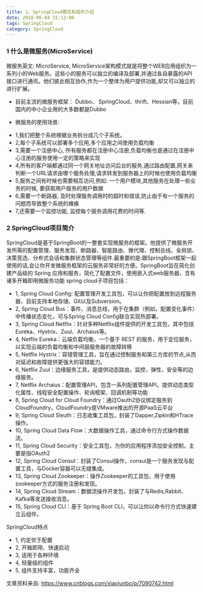 ```yaml
---
title: 1、SpringCloud概念和组件介绍
date: 2018-06-04 15:12:08 
tags: SpringCloud
category: SpringCloud
---
```

### 1 什么是微服务(MicroService)
微服务英文: MicroService, MicroService架构模式就是将整个WEB应用组织为一系列小的Web服务。这些小的服务可以独立的编译及部署,并通过各自暴露的API接口进行通讯。他们彼此相互协作,作为一个整体为用户提供功能,却又可以独立的进行扩展。
+ 目前主流的微服务框架：
	Dubbo、 SpringCloud、thrift、Hessian等，目前国内的中小企业用的大多数都是Dubbo
	
+ 微服务的使用场景: 
- 1,我们把整个系统根据业务拆分成几个子系统。
- 2,每个子系统可以部署多个应用,多个应用之间使用负载均衡
- 3,需要一个注册中心, 所有服务都在注册中心注册,负载均衡也是通过在注册中心注册的服务使用一定的策略来实现
- 4,所有的客户端都通过同一个网关地址访问后台的服务,通过路由配置,网关来判断一个URL请求由哪个服务处理,请求转发到服务器上的时候也使用负载均衡
- 5,服务之间有时候也需要相互访问,例如: 一个用户模块,其他服务在处理一些业务的时候, 要获取用户服务的用户数据
- 6,需要一个断路器, 及时处理服务调用时的超时和错误,防止由于有一个服务的问题而导致整个系统的瘫痪
- 7,还需要一个监控功能, 监控每个服务调用花费的时间等.

### 2 SpringCloud项目简介
SpringCloud是基于SpringBoot的一整套实现微服务的框架。他提供了微服务开发所需的配置管理、服务发现、断路器、智能路由、微代理、控制总线、全局锁、决策竞选、分布式会话和集群状态管理等组件.最重要的是:跟SpringBoot框架一起使用的话,会让你开发微服务框架的云服务非常好的方便。SpringBoot旨在简化创建产品级的 Spring 应用和服务，简化了配置文件，使用嵌入式web服务器，含有诸多开箱即用微服务功能
spring cloud子项目包括：
+ 1, Spring Cloud Config: 配置管理开发工具包，可以让你把配置放到远程服务器，目前支持本地存储、Git以及Subversion。
+ 2, Spring Cloud Bus：事件、消息总线，用于在集群（例如，配置变化事件）中传播状态变化，可与Spring Cloud Config联合实现热部署。
+ 3, Spring Cloud Netflix：针对多种Netflix组件提供的开发工具包，其中包括Eureka、Hystrix、Zuul、Archaius等。
+ 4, Netflix Eureka：云端负载均衡，一个基于 REST 的服务，用于定位服务，以实现云端的负载均衡和中间层服务器的故障转移
+ 5, Netflix Hystrix：容错管理工具，旨在通过控制服务和第三方库的节点,从而对延迟和故障提供更强大的容错能力。
+ 6, Netflix Zuul：边缘服务工具，是提供动态路由，监控，弹性，安全等的边缘服务。
+ 7, Netflix Archaius：配置管理API，包含一系列配置管理API，提供动态类型化属性、线程安全配置操作、轮询框架、回调机制等功能
+ 8, Spring Cloud for Cloud Foundry：通过Oauth2协议绑定服务到CloudFoundry，CloudFoundry是VMware推出的开源PaaS云平台
+ 9, Spring Cloud Sleuth：日志收集工具包，封装了Dapper,Zipkin和HTrace操作。
+ 10, Spring Cloud Data Flow：大数据操作工具，通过命令行方式操作数据流。
+ 11, Spring Cloud Security：安全工具包，为你的应用程序添加安全控制，主要是指OAuth2
+ 12, Spring Cloud Consul：封装了Consul操作，consul是一个服务发现与配置工具，与Docker容器可以无缝集成。
+ 13, Spring Cloud Zookeeper：操作Zookeeper的工具包，用于使用zookeeper方式的服务注册和发现。
+ 14, Spring Cloud Stream：数据流操作开发包，封装了与Redis,Rabbit、Kafka等发送接收消息。
+ 15, Spring Cloud CLI：基于 Spring Boot CLI，可以让你以命令行方式快速建立云组件。


SpringCloud特点
+ 1, 约定优于配置
+ 2, 开箱即用、快速启动
+ 3, 适用于各种环境
+ 4, 轻量级的组件
+ 5, 组件支持丰富，功能齐全

文章资料来自: https://www.cnblogs.com/xiaojunbo/p/7090742.html
